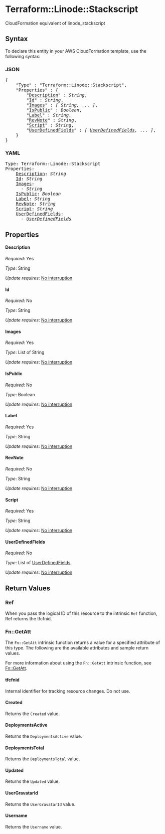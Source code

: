 # Terraform::Linode::Stackscript

CloudFormation equivalent of linode_stackscript

## Syntax

To declare this entity in your AWS CloudFormation template, use the following syntax:

### JSON

<pre>
{
    "Type" : "Terraform::Linode::Stackscript",
    "Properties" : {
        "<a href="#description" title="Description">Description</a>" : <i>String</i>,
        "<a href="#id" title="Id">Id</a>" : <i>String</i>,
        "<a href="#images" title="Images">Images</a>" : <i>[ String, ... ]</i>,
        "<a href="#ispublic" title="IsPublic">IsPublic</a>" : <i>Boolean</i>,
        "<a href="#label" title="Label">Label</a>" : <i>String</i>,
        "<a href="#revnote" title="RevNote">RevNote</a>" : <i>String</i>,
        "<a href="#script" title="Script">Script</a>" : <i>String</i>,
        "<a href="#userdefinedfields" title="UserDefinedFields">UserDefinedFields</a>" : <i>[ <a href="userdefinedfields.md">UserDefinedFields</a>, ... ]</i>,
    }
}
</pre>

### YAML

<pre>
Type: Terraform::Linode::Stackscript
Properties:
    <a href="#description" title="Description">Description</a>: <i>String</i>
    <a href="#id" title="Id">Id</a>: <i>String</i>
    <a href="#images" title="Images">Images</a>: <i>
      - String</i>
    <a href="#ispublic" title="IsPublic">IsPublic</a>: <i>Boolean</i>
    <a href="#label" title="Label">Label</a>: <i>String</i>
    <a href="#revnote" title="RevNote">RevNote</a>: <i>String</i>
    <a href="#script" title="Script">Script</a>: <i>String</i>
    <a href="#userdefinedfields" title="UserDefinedFields">UserDefinedFields</a>: <i>
      - <a href="userdefinedfields.md">UserDefinedFields</a></i>
</pre>

## Properties

#### Description

_Required_: Yes

_Type_: String

_Update requires_: [No interruption](https://docs.aws.amazon.com/AWSCloudFormation/latest/UserGuide/using-cfn-updating-stacks-update-behaviors.html#update-no-interrupt)

#### Id

_Required_: No

_Type_: String

_Update requires_: [No interruption](https://docs.aws.amazon.com/AWSCloudFormation/latest/UserGuide/using-cfn-updating-stacks-update-behaviors.html#update-no-interrupt)

#### Images

_Required_: Yes

_Type_: List of String

_Update requires_: [No interruption](https://docs.aws.amazon.com/AWSCloudFormation/latest/UserGuide/using-cfn-updating-stacks-update-behaviors.html#update-no-interrupt)

#### IsPublic

_Required_: No

_Type_: Boolean

_Update requires_: [No interruption](https://docs.aws.amazon.com/AWSCloudFormation/latest/UserGuide/using-cfn-updating-stacks-update-behaviors.html#update-no-interrupt)

#### Label

_Required_: Yes

_Type_: String

_Update requires_: [No interruption](https://docs.aws.amazon.com/AWSCloudFormation/latest/UserGuide/using-cfn-updating-stacks-update-behaviors.html#update-no-interrupt)

#### RevNote

_Required_: No

_Type_: String

_Update requires_: [No interruption](https://docs.aws.amazon.com/AWSCloudFormation/latest/UserGuide/using-cfn-updating-stacks-update-behaviors.html#update-no-interrupt)

#### Script

_Required_: Yes

_Type_: String

_Update requires_: [No interruption](https://docs.aws.amazon.com/AWSCloudFormation/latest/UserGuide/using-cfn-updating-stacks-update-behaviors.html#update-no-interrupt)

#### UserDefinedFields

_Required_: No

_Type_: List of <a href="userdefinedfields.md">UserDefinedFields</a>

_Update requires_: [No interruption](https://docs.aws.amazon.com/AWSCloudFormation/latest/UserGuide/using-cfn-updating-stacks-update-behaviors.html#update-no-interrupt)

## Return Values

### Ref

When you pass the logical ID of this resource to the intrinsic `Ref` function, Ref returns the tfcfnid.

### Fn::GetAtt

The `Fn::GetAtt` intrinsic function returns a value for a specified attribute of this type. The following are the available attributes and sample return values.

For more information about using the `Fn::GetAtt` intrinsic function, see [Fn::GetAtt](https://docs.aws.amazon.com/AWSCloudFormation/latest/UserGuide/intrinsic-function-reference-getatt.html).

#### tfcfnid

Internal identifier for tracking resource changes. Do not use.

#### Created

Returns the <code>Created</code> value.

#### DeploymentsActive

Returns the <code>DeploymentsActive</code> value.

#### DeploymentsTotal

Returns the <code>DeploymentsTotal</code> value.

#### Updated

Returns the <code>Updated</code> value.

#### UserGravatarId

Returns the <code>UserGravatarId</code> value.

#### Username

Returns the <code>Username</code> value.

